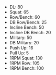 * DL: 80
*  Squat: 65
*  Row/Bench: 60
*  DB Row/Bench: 25
*  Incline Bench: 50
*  Incline DB Bench: 20
*  Military: 50
*  DB Military: 20
*  Push Up: 16
*  Pull Up: 5
*  1RPM Squat: 130
*  1RPM Row: 105
*  1RPM Bench: 100
